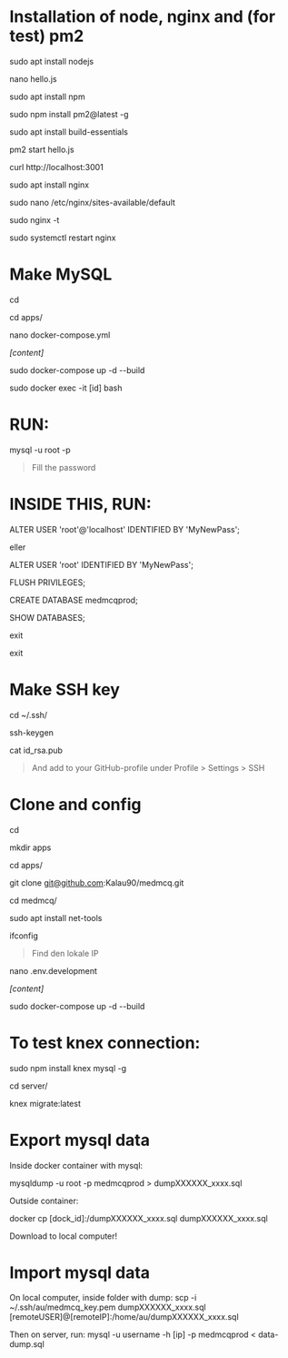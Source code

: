 # Installation of node, nginx and (for test) pm2
sudo apt install nodejs

nano hello.js

sudo apt install npm

sudo npm install pm2@latest -g

sudo apt install build-essentials

pm2 start hello.js

curl http://localhost:3001

sudo apt install nginx

sudo nano /etc/nginx/sites-available/default

sudo nginx -t

sudo systemctl restart nginx

# Make MySQL
cd

cd apps/

nano docker-compose.yml

*[content]*

sudo docker-compose up -d --build

sudo docker exec -it [id] bash

# RUN:
mysql -u root -p

> Fill the password

# INSIDE THIS, RUN:
ALTER USER 'root'@'localhost' IDENTIFIED BY 'MyNewPass';

eller

ALTER USER 'root' IDENTIFIED BY 'MyNewPass';

FLUSH PRIVILEGES;

CREATE DATABASE medmcqprod;

SHOW DATABASES;

exit

exit

# Make SSH key
cd ~/.ssh/

ssh-keygen

cat id_rsa.pub

> And add to your GitHub-profile under Profile > Settings > SSH

# Clone and config
cd

mkdir apps

cd apps/

git clone git@github.com:Kalau90/medmcq.git

cd medmcq/

sudo apt install net-tools

ifconfig

> Find den lokale IP

nano .env.development

*[content]*

sudo docker-compose up -d --build

# To test knex connection:
sudo npm install knex mysql -g

cd server/

knex migrate:latest

# Export mysql data
Inside docker container with mysql:

mysqldump -u root -p medmcqprod > dumpXXXXXX_xxxx.sql

Outside container:

docker cp [dock_id]:/dumpXXXXXX_xxxx.sql dumpXXXXXX_xxxx.sql

Download to local computer!

# Import mysql data
On local computer, inside folder with dump:
scp -i ~/.ssh/au/medmcq_key.pem dumpXXXXXX_xxxx.sql [remoteUSER]@[remoteIP]:/home/au/dumpXXXXXX_xxxx.sql

Then on server, run:
mysql -u username -h [ip] -p medmcqprod < data-dump.sql
